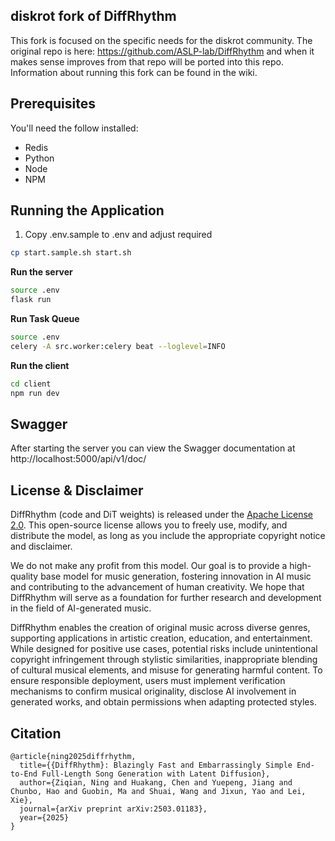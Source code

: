 
## diskrot fork of DiffRhythm

This fork is focused on the specific needs for the diskrot community. The original repo is here: https://github.com/ASLP-lab/DiffRhythm and when it makes sense improves from that repo will be ported into this repo. Information about running this fork can be found in the wiki.

## Prerequisites

You'll need the follow installed:

- Redis
- Python
- Node
- NPM

## Running the Application

1. Copy .env.sample to .env and adjust required

```bash
cp start.sample.sh start.sh 
```

**Run the server**

```bash
source .env
flask run
```

**Run Task Queue**

```bash
source .env
celery -A src.worker:celery beat --loglevel=INFO
```

**Run the client**

```bash
cd client
npm run dev
```



## Swagger

After starting the server you can view the Swagger documentation at http://localhost:5000/api/v1/doc/

## License & Disclaimer

DiffRhythm (code and DiT weights) is released under the [Apache License 2.0](https://www.apache.org/licenses/LICENSE-2.0). This open-source license allows you to freely use, modify, and distribute the model, as long as you include the appropriate copyright notice and disclaimer.

We do not make any profit from this model. Our goal is to provide a high-quality base model for music generation, fostering innovation in AI music and contributing to the advancement of human creativity. We hope that DiffRhythm will serve as a foundation for further research and development in the field of AI-generated music.

DiffRhythm enables the creation of original music across diverse genres, supporting applications in artistic creation, education, and entertainment. While designed for positive use cases, potential risks include unintentional copyright infringement through stylistic similarities, inappropriate blending of cultural musical elements, and misuse for generating harmful content. To ensure responsible deployment, users must implement verification mechanisms to confirm musical originality, disclose AI involvement in generated works, and obtain permissions when adapting protected styles.

## Citation
```
@article{ning2025diffrhythm,
  title={{DiffRhythm}: Blazingly Fast and Embarrassingly Simple End-to-End Full-Length Song Generation with Latent Diffusion},
  author={Ziqian, Ning and Huakang, Chen and Yuepeng, Jiang and Chunbo, Hao and Guobin, Ma and Shuai, Wang and Jixun, Yao and Lei, Xie},
  journal={arXiv preprint arXiv:2503.01183},
  year={2025}
}
```
